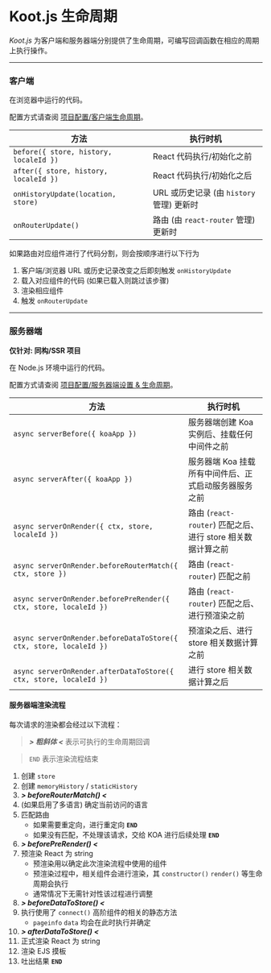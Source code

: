 # Koot.js 生命周期

_Koot.js_ 为客户端和服务器端分别提供了生命周期，可编写回调函数在相应的周期上执行操作。

---

### 客户端

在浏览器中运行的代码。

配置方式请查阅 [项目配置/客户端生命周期](/config?id=客户端生命周期)。

| 方法                                   | 执行时机                                  |
| -------------------------------------- | ----------------------------------------- |
| `before({ store, history, localeId })` | React 代码执行/初始化之前                 |
| `after({ store, history, localeId })`  | React 代码执行/初始化之后                 |
| `onHistoryUpdate(location, store)`     | URL 或历史记录 (由 `history` 管理) 更新时 |
| `onRouterUpdate()`                     | 路由 (由 `react-router` 管理) 更新时      |

如果路由对应组件进行了代码分割，则会按顺序进行以下行为

1. 客户端/浏览器 URL 或历史记录改变之后即刻触发 `onHistoryUpdate`
2. 载入对应组件的代码 (如果已载入则跳过该步骤)
3. 渲染相应组件
4. 触发 `onRouterUpdate`

---

### 服务器端

**仅针对: 同构/SSR 项目**

在 Node.js 环境中运行的代码。

配置方式请查阅 [项目配置/服务器端设置 & 生命周期](/config?id=服务器端设置-amp-生命周期)。

| 方法                                                               | 执行时机                                                    |
| ------------------------------------------------------------------ | ----------------------------------------------------------- |
| `async serverBefore({ koaApp })`                                   | 服务器端创建 Koa 实例后、挂载任何中间件之前                 |
| `async serverAfter({ koaApp })`                                    | 服务器端 Koa 挂载所有中间件后、正式启动服务器服务之前       |
| `async serverOnRender({ ctx, store, localeId })`                   | 路由 (`react-router`) 匹配之后、进行 store 相关数据计算之前 |
| `async serverOnRender.beforeRouterMatch({ ctx, store })`           | 路由 (`react-router`) 匹配之前                              |
| `async serverOnRender.beforePreRender({ ctx, store, localeId })`   | 路由 (`react-router`) 匹配之后、进行预渲染之前              |
| `async serverOnRender.beforeDataToStore({ ctx, store, localeId })` | 预渲染之后、进行 store 相关数据计算之前                     |
| `async serverOnRender.afterDataToStore({ ctx, store, localeId })`  | 进行 store 相关数据计算之后                                 |

#### 服务器端渲染流程

每次请求的渲染都会经过以下流程：

> _**> 粗斜体 <**_ 表示可执行的生命周期回调

> `END` 表示渲染流程结束

1. 创建 `store`
2. 创建 `memoryHistory` / `staticHistory`
3. _**> beforeRouterMatch() <**_
4. (如果启用了多语言) 确定当前访问的语言
5. 匹配路由
    - 如果需要重定向，进行重定向 **`END`**
    - 如果没有匹配，不处理该请求，交给 KOA 进行后续处理 **`END`**
6. _**> beforePreRender() <**_
7. 预渲染 React 为 string
    - 预渲染用以确定此次渲染流程中使用的组件
    - 预渲染过程中，相关组件会进行渲染，其 `constructor()` `render()` 等生命周期会执行
    - 通常情况下无需针对性该过程进行调整
8. _**> beforeDataToStore() <**_
9. 执行使用了 `connect()` 高阶组件的相关的静态方法
    - `pageinfo` `data` 均会在此时执行并确定
10. _**> afterDataToStore() <**_
11. 正式渲染 React 为 string
12. 渲染 EJS 摸板
13. 吐出结果 **`END`**
